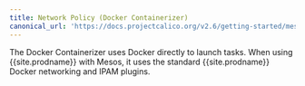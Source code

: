 ```yaml
---
title: Network Policy (Docker Containerizer)
canonical_url: 'https://docs.projectcalico.org/v2.6/getting-started/mesos/tutorials/policy/docker-containerizer'
---
```


The Docker Containerizer uses Docker directly to launch tasks.
When using {{site.prodname}} with Mesos, it uses the standard {{site.prodname}} Docker networking
and IPAM plugins.


